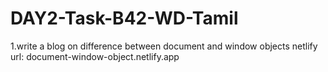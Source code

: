 # DAY2-Task-B42-WD-Tamil

1.write a blog on difference between document and window objects
netlify url: 
document-window-object.netlify.app
